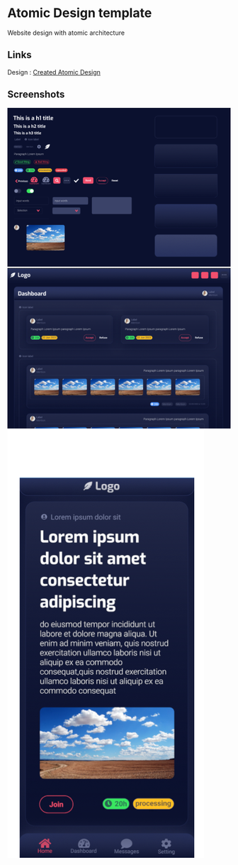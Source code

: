 # Atomic Design template

Website design with atomic architecture

## Links

Design : [Created Atomic Design](https://www.figma.com/file/RH3KdfahyoMKOoZr7Vbunh/Atomic?node-id=0%3A1&t=Q5PfnHSRDMXn2Ffh-1)

## Screenshots

![](presentation1.png)
![](presentation2.png)
![](presentation3.png)

